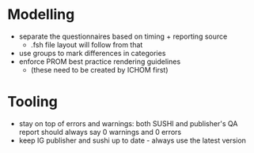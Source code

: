# Modelling
* separate the questionnaires based on timing + reporting source
  * .fsh file layout will follow from that
* use groups to mark differences in categories
* enforce PROM best practice rendering guidelines
  * (these need to be created by ICHOM first)

# Tooling
* stay on top of errors and warnings: both SUSHI and publisher's QA report should always say 0 warnings and 0 errors
* keep IG publisher and sushi up to date - always use the latest version
